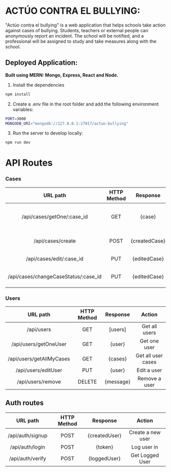 # ACTÚO CONTRA EL BULLYING: 

"Actúo contra el bullying" is a web application that helps schools take action against cases of bullying. Students, teachers or external people can anonymously report an incident. The school will be notified, and a professional will be assigned to study and take measures along with the school.

## Deployed Application:

**Built using MERN: Mongo, Express, React and Node.**

1. Install the dependencies

```bash
npm install
```

2. Create a .env file in the root folder and add the following environment variables:

```bash
PORT=3000
MONGODB_URI="mongodb://127.0.0.1:27017/actuo-bullying"
```

3. Run the server to develop locally:

```bash
npm run dev
```


# API Routes


### Cases
| URL path                   | HTTP Method     | Response              | Action                  |
| :------------------------: | :-------------: | :-------------------: | :---------------------: | 
| /api/cases/getOne/:case_id | GET             | {case}                |  Get one user case      |
| /api/cases/create          | POST            | {createdCase}         |  Create a new case      |
| /api/cases/edit/:case_id   | PUT             | {editedCase}          |  Edit a case            |
| /api/cases/changeCaseStatus/:case_id | PUT   | {editedCase}          |  Edit case state        |
  

### Users  
| URL path                   | HTTP Method     | Response              | Action                  |
| :------------------------: | :-------------: | :-------------------: | :---------------------: |
| /api/users                 | GET             | [users]               |  Get all users          |
| /api/users/getOneUser      | GET             | {user}                |  Get one user           |
| /api/users/getAllMyCases   | GET             | {cases}               |  Get all user cases     |
| /api/users/editUser        | PUT             | {user}                |  Edit a user            |
| /api/users/remove          | DELETE          | {message}             |  Remove a user          |


## Auth routes
| URL path                   | HTTP Method     | Response              | Action                  |
| :-------------------------:| :-------------: | :--------------------:| :----------------------:|
| /api/auth/signup           | POST            | {createdUser}         | Create a new user       |
| /api/auth/login            | POST            | {token}               | Log user in             |
| /api/auth/verify           | POST            | {loggedUser}          | Get Logged User         |


  
<!-- ### Schools  
| URL path                   | HTTP Method     | Response              | Action                  |
| :------------------------: | :-------------: | :-------------------: | :---------------------: | 
| /api/schools               | GET             | [schools]             |  Get all schools        |
| /api/schools/getOne/:school_id    | GET             | {school}              |  Get one school         |
  

### Professionals  
| URL path                   | HTTP Method     | Response              | Action                  |
| :------------------------: | :-------------: | :-------------------: | :---------------------: |
| /api/professionals         | GET             | [professionals]       |  Get all professionals  |
| /api/professionals/getOne/:id| GET           | {professional}        |  Get one professional   | -->
